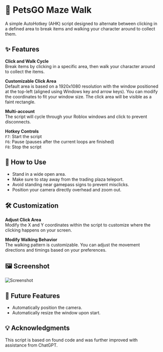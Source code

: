 # 🐾 PetsGO Maze Walk

A simple AutoHotkey (AHK) script designed to alternate between clicking in a defined area to break items and walking your character around to collect them.

## ✨ Features
 **Click and Walk Cycle**  
 Break items by clicking in a specific area, then walk your character around to collect the items.

 **Customizable Click Area**  
 Default area is based on a 1920x1080 resolution with the window positioned at the top-left (aligned using Windows key and arrow keys). You can modify the coordinates to fit your window size. The click area will be visible as a faint rectangle.

 **Multi-account**  
 The script will cycle through your Roblox windows and click to prevent disconnects.

**Hotkey Controls**  
`F7`: Start the script  
`F6`: Pause (pauses after the current loops are finished)  
`F8`: Stop the script

## 🤔 How to Use
- Stand in a wide open area.
- Make sure to stay away from the trading plaza teleport.
- Avoid standing near gamepass signs to prevent misclicks.
- Position your camera directly overhead and zoom out.

## 🛠️ Customization
 **Adjust Click Area**  
 Modify the X and Y coordinates within the script to customize where the clicking happens on your screen.  
 
 **Modify Walking Behavior**  
 The walking pattern is customizable. You can adjust the movement directions and timings based on your preferences.

## 🖼️ Screenshot
![Screenshot](https://github.com/user-attachments/assets/6d4f5693-315e-4abe-9e77-e38446e70df1)

## 🚀 Future Features
- Automatically position the camera.
- Automatically resize the window upon start.

## 💡 Acknowledgments
This script is based on found code and was further improved with assistance from ChatGPT.
